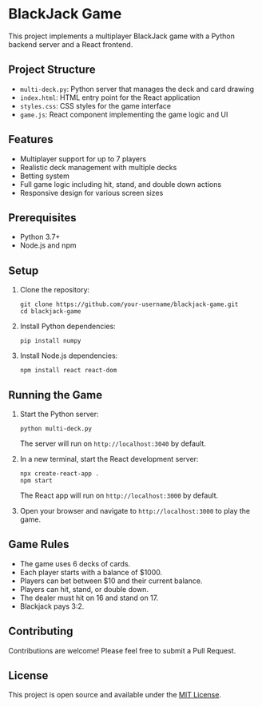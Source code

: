 # BlackJack Game

This project implements a multiplayer BlackJack game with a Python backend server and a React frontend.

## Project Structure

- `multi-deck.py`: Python server that manages the deck and card drawing
- `index.html`: HTML entry point for the React application
- `styles.css`: CSS styles for the game interface
- `game.js`: React component implementing the game logic and UI

## Features

- Multiplayer support for up to 7 players
- Realistic deck management with multiple decks
- Betting system
- Full game logic including hit, stand, and double down actions
- Responsive design for various screen sizes

## Prerequisites

- Python 3.7+
- Node.js and npm

## Setup

1. Clone the repository:
   ```
   git clone https://github.com/your-username/blackjack-game.git
   cd blackjack-game
   ```

2. Install Python dependencies:
   ```
   pip install numpy
   ```

3. Install Node.js dependencies:
   ```
   npm install react react-dom
   ```

## Running the Game

1. Start the Python server:
   ```
   python multi-deck.py
   ```
   The server will run on `http://localhost:3040` by default.

2. In a new terminal, start the React development server:
   ```
   npx create-react-app .
   npm start
   ```
   The React app will run on `http://localhost:3000` by default.

3. Open your browser and navigate to `http://localhost:3000` to play the game.

## Game Rules

- The game uses 6 decks of cards.
- Each player starts with a balance of $1000.
- Players can bet between $10 and their current balance.
- Players can hit, stand, or double down.
- The dealer must hit on 16 and stand on 17.
- Blackjack pays 3:2.

## Contributing

Contributions are welcome! Please feel free to submit a Pull Request.

## License

This project is open source and available under the [MIT License](LICENSE).
